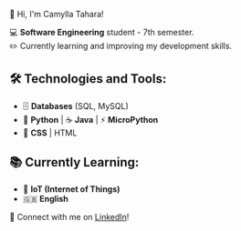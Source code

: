 👋 Hi, I'm Camylla Tahara!

💻 **Software Engineering** student - 7th semester.  
✏️ Currently learning and improving my development skills.  

## 🛠 Technologies and Tools:
- 🗄 **Databases** (SQL, MySQL)  
- 🐍 **Python** | ☕ **Java** | ⚡ **MicroPython**  
- 🎨 **CSS** | HTML  

## 📚 Currently Learning:
- 📡 **IoT (Internet of Things)**  
- 🇬🇧 **English**  

🤝 Connect with me on [LinkedIn](https://www.linkedin.com/in/camylla-tahara/)!


<!---
CamyllaTahara/CamyllaTahara is a ✨ special ✨ repository because its `README.md` (this file) appears on your GitHub profile.
You can click the Preview link to take a look at your changes.
--->
